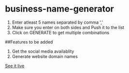 # business-name-generator

1. Enter atleast 5 names separated by comma ','
2. Make sure you enter on both sides and Push it to the list
3. Click on GENERATE to get multiple combinations

##Features to be added

1. Get the social media availablity
2. Generate website domain names

[See it live](https://shubhamchopade.github.io/business-name-generator/)
